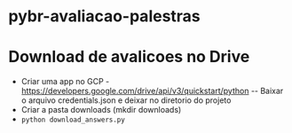 # pybr-avaliacao-palestras

# Download de avalicoes no Drive

- Criar uma app no GCP - https://developers.google.com/drive/api/v3/quickstart/python
-- Baixar o arquivo credentials.json e deixar no diretorio do projeto
- Criar a pasta downloads (mkdir downloads)
- `python download_answers.py`